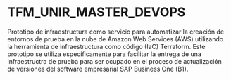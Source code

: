 # TFM_UNIR_MASTER_DEVOPS
Prototipo de infraestructura como servicio para automatizar la creación de entornos de prueba en
 la nube de Amazon Web Services (AWS) utilizando la herramienta de infraestructura como código (IaC) Terraform. 
 Este prototipo se utiliza específicamente para facilitar la entrega de una infraestructra de prueba para ser ocupado en el proceso de actualización de versiones del software empresarial SAP Business One (B1).
